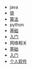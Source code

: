 *  java
  * [锁](java/lock.md)
  * [算法](zh-cn/more-pages.md)
*  python
  * [基础](zh-cn/quickstart.md)
  * [入门](zh-cn/more-pages.md)
*  网络相关
  * [基础](zh-cn/quickstart.md)
  * [入门](zh-cn/more-pages.md)
* [个人软件](zh-cn/themes.md)